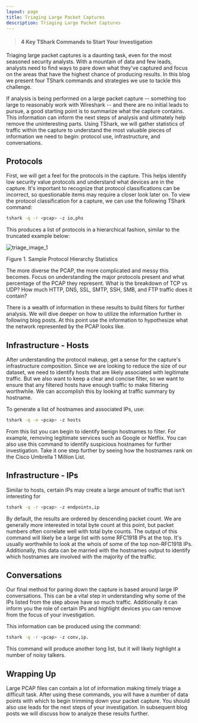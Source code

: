 ```yaml
---
layout: page
title: Triaging Large Packet Captures
description: Triaging Large Packet Captures
---
```


> #### 4 Key TShark Commands to Start Your Investigation

Triaging large packet captures is a daunting task, even for the most seasoned security analysts. With a mountain of data and few leads, analysts need to find ways to pare down what they've captured and focus on the areas that have the highest chance of producing results. In this blog we present four TShark commands and strategies we use to tackle this challenge.

If analysis is being performed on a large packet capture -- something too large to reasonably work with Wireshark -- and there are no initial leads to pursue, a good starting point is to summarize what the capture contains. This information can inform the next steps of analysis and ultimately help remove the uninteresting parts. Using TShark, we will gather statistics of traffic within the capture to understand the most valuable pieces of information we need to begin: protocol use, infrastructure, and conversations.

## Protocols

First, we will get a feel for the protocols in the capture. This helps identify low security value protocols and understand what devices are in the capture. It's important to recognize that protocol classifications can be incorrect, so questionable items may require a closer look later on. To view the protocol classification for a capture, we can use the following TShark command:

```bash
tshark -q -r <pcap> -z io,phs
```

This produces a list of protocols in a hierarchical fashion, similar to the truncated example below:

![triage_image_1](images/triage_image_1.png)

Figure 1. Sample Protocol Hierarchy Statistics 

The more diverse the PCAP, the more complicated and messy this becomes. Focus on understanding the major protocols present and what percentage of the PCAP they represent. What is the breakdown of TCP vs UDP? How much HTTP, DNS, SSL, SMTP, SSH, SMB, and FTP traffic does it contain? 

There is a wealth of information in these results to build filters for further analysis. We will dive deeper on how to utilize the information further in following blog posts. At this point use the information to hypothesize what the network represented by the PCAP looks like. 

## Infrastructure - Hosts

After understanding the protocol makeup, get a sense for the capture's infrastructure composition. Since we are looking to reduce the size of our dataset, we need to identify hosts that are likely associated with legitimate traffic. But we also want to keep a clear and concise filter, so we want to ensure that any filtered hosts have enough traffic to make filtering worthwhile. We can accomplish this by looking at traffic summary by hostname.

To generate a list of hostnames and associated IPs, use:

```bash
tshark -q -e <pcap> -z hosts
```

From this list you can begin to identify benign hostnames to filter. For example, removing legitimate services such as Google or Netflix. You can also use this command to identify suspicious hostnames for further investigation. Take it one step further by seeing how the hostnames rank on the Cisco Umbrella 1 Million List.

## Infrastructure - IPs

Similar to hosts, certain IPs may create a large amount of traffic that isn't interesting for

```bash
tshark -q -r <pcap> -z endpoints,ip
```

By default, the results are ordered by descending packet count. We are generally more interested in total byte count at this point, but packet numbers often correlate well with total byte counts. The output of this command will likely be a large list with some RFC1918 IPs at the top. It's usually worthwhile to look at the whois of some of the top non-RFC1918 IPs. Additionally, this data can be married with the hostnames output to identify which hostnames are involved with the majority of the traffic. 

## Conversations

Our final method for paring down the capture is based around large IP conversations. This can be a vital step in understanding why some of the IPs listed from the step above have so much traffic. Additionally it can inform you the role of certain IPs and highlight devices you can remove from the focus of your investigation.

This information can be produced using the command: 

```bash
tshark -q -r <pcap> -z conv,ip. 
```

This command will produce another long list, but it will likely highlight a number of noisy talkers. 

## Wrapping Up

Large PCAP files can contain a lot of information making timely triage a difficult task. After using these commands, you will have a number of data points with which to begin trimming down your packet capture. You should also use leads for the next steps of your investigation. In subsequent blog posts we will discuss how to analyze these results further.

